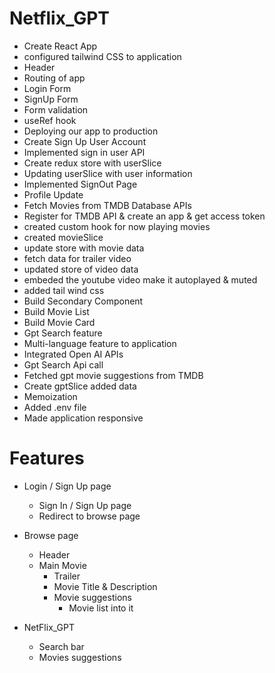 # Netflix_GPT

- Create React App
- configured tailwind CSS to application
- Header
- Routing of app
- Login Form
- SignUp Form
- Form validation
- useRef hook
- Deploying our app to production
- Create Sign Up User Account
- Implemented sign in user API
- Create redux store with userSlice
- Updating userSlice with user information
- Implemented SignOut Page
- Profile Update
- Fetch Movies from TMDB Database APIs
- Register for TMDB API & create an app & get access token
- created custom hook for now playing movies
- created movieSlice
- update store with movie data
- fetch data for trailer video
- updated store of video data
- embeded the youtube video make it autoplayed & muted
- added tail wind css
- Build Secondary Component
- Build Movie List
- Build Movie Card
- Gpt Search feature
- Multi-language feature to application
- Integrated Open AI APIs
- Gpt Search Api call
- Fetched gpt movie suggestions from TMDB
- Create gptSlice added data
- Memoization
- Added .env file 
- Made application responsive

# Features
- Login / Sign Up page
    - Sign In / Sign Up page
    - Redirect to browse page
- Browse page 
    - Header
    - Main Movie
        - Trailer
        - Movie Title & Description
        - Movie suggestions
            - Movie list into it

- NetFlix_GPT
    - Search bar
    - Movies suggestions